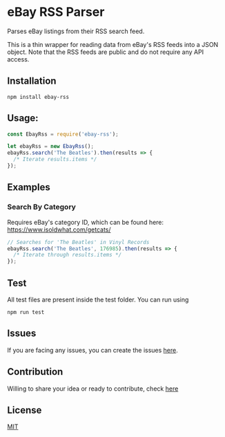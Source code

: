 # eBay RSS Parser

Parses eBay listings from their RSS search feed.

This is a thin wrapper for reading data from eBay's RSS feeds into a JSON object. Note that the RSS feeds are public and do not require any API access.

## Installation

```shell
npm install ebay-rss
```

## Usage:

```javascript
const EbayRss = require('ebay-rss');

let ebayRss = new EbayRss();
ebayRss.search('The Beatles').then(results => {
  /* Iterate results.items */
});
```

## Examples

### Search By Category

Requires eBay's category ID, which can be found here:
https://www.isoldwhat.com/getcats/

```javascript
// Searches for 'The Beatles' in Vinyl Records
ebayRss.search('The Beatles', 176985).then(results => {
  /* Iterate through results.items */
});
```

## Test

All test files are present inside the test folder. You can run using

```shell
npm run test
```

## Issues

If you are facing any issues, you can create the issues [here](https://github.com/JeremyMCastillo/ebay-rss/issues).

## Contribution

Willing to share your idea or ready to contribute, check [here](https://github.com/JeremyMCastillo/ebay-rss/blob/master/CONTRIBUTING.md)

## License

[MIT](https://github.com/JeremyMCastillo/ebay-rss/blob/master/LICENSE)
